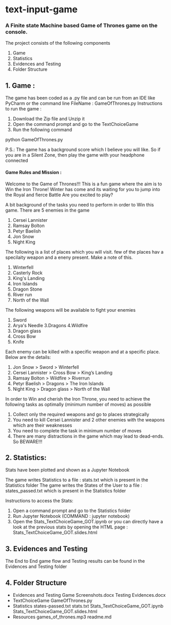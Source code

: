 # text-input-game
### A Finite state Machine based Game of Thrones game on the console.

The project consists of the following components

1. Game
2. Statistics
3. Evidences and Testing
4. Folder Structure


## 1. Game :

The game has been coded as a .py file and can be run from an IDE like PyCharm or the command line
FileName : GameOfThrones.py
Instructions to run the game :
1. Download the Zip file and Unzip it
2. Open the command prompt and go to the TextChoiceGame
3. Run the following command

python GameOfThrones.py

P.S.: The game has a background score which I believe you will like. So if you are in a Silent Zone, then play the game with your headphone connected


#### Game Rules and Mission :

Welcome to the Game of Thrones!!!
This is a fun game where the aim is to Win the Iron Throne!
Winter has come and its waiting for you to jump into the Royal and fierce Battle
Are you excited to play?

A bit background of the tasks you need to perform in order to Win this game.
There are 5 enemies in the game
1. Cersei Lannister
2. Ramsay Bolton
3. Petyr Baelish
4. Jon Snow
5. Night King

The following is a list of places which you will visit. few of the places hav a specilaity weapon and a eneny present. Make a note of this.
1. Winterfell
2. Casterly Rock
3. King's Landing
4. Iron Islands
5. Dragon Stone
6. River run
7. North of the Wall

The following weapons will be available to fight your enemies
1. Sword
2. Arya's Needle
3.Dragons
4.Wildfire
5. Dragon glass
6. Cross Bow
7. Knife


Each enemy can be killed with a specific weapon and at a specific place. Below are the details:
1. Jon Snow > Sword > Winterfell
2. Cersei Lannister > Cross Bow > King’s Landing
3. Ramsay Bolton > Wildfire > Riverrun
4. Petyr Baelish > Dragons > The Iron Islands
5. Night King > Dragon glass > North of the Wall

In order to Win and cherish the Iron Throne, you need to achieve the following tasks as optimally (minimum number of moves) as possible
1. Collect only the required weapons and go to places strategically
2. You need to kill Cersei Lannister and 2 other enemies with the weapons which are their weaknesses
3. You need to complete the task in minimum number of moves
4. There are many distractions in the game which may lead to dead-ends. So BEWARE!!!

## 2. Statistics:

Stats have been plotted and shown as a Jupyter Notebook

The game writes Statistics to a file : stats.txt which is present in the Statistics folder
The game writes the States of the User to a file : states_passed.txt which is present in the Statistics folder


Instructions to access the Stats: 
1. Open a command prompt and go to the Statistics folder
2. Run Jupyter Notebook (COMMAND : jupyter notebook)
3. Open the Stats_TextChoiceGame_GOT.ipynb or you can directly have a look at the previous stats by opening the HTML page : Stats_TextChoiceGame_GOT.slides.html

## 3. Evidences and Testing

The End to End game flow and Testing results can be found in the Evidences and Testing folder

## 4. Folder Structure

- Evidences and Testing
        Game Screenshots.docx
        Testing Evidences.docx
- TextChoiceGame
        GameOfThrones.py
- Statistics
        states-passed.txt
        stats.txt
        Stats_TextChoiceGame_GOT.ipynb
        Stats_TextChoiceGame_GOT.slides.html
- Resources
        games_of_thrones.mp3
readme.md
